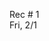 <div class="recitation">

<div class="column_date">
<p markdown="block">

Rec # 1 <br>
Fri, 2/1

</p>          
</div>

<div class="column_recitation">
<p markdown="block">


</p>        
</div>

</div>
